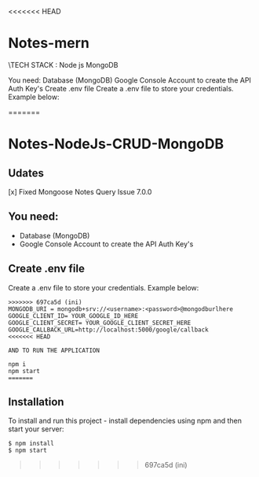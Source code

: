 <<<<<<< HEAD
# Notes-mern
\TECH STACK :
Node js 
MongoDB

You need:
Database (MongoDB)
Google Console Account to create the API Auth Key's
Create .env file
Create a .env file to store your credentials. Example below:

=======
# Notes-NodeJs-CRUD-MongoDB

## Udates
[x] Fixed Mongoose Notes Query Issue 7.0.0

## You need:
- Database (MongoDB)
- Google Console Account to create the API Auth Key's

## Create .env file
Create a .env file to store your credentials. Example below:

```
>>>>>>> 697ca5d (ini)
MONGODB_URI = mongodb+srv://<username>:<password>@mongodburlhere
GOOGLE_CLIENT_ID= YOUR_GOOGLE_ID_HERE
GOOGLE_CLIENT_SECRET= YOUR_GOOGLE_CLIENT_SECRET_HERE
GOOGLE_CALLBACK_URL=http://localhost:5000/google/callback
<<<<<<< HEAD

AND TO RUN THE APPLICATION

npm i
npm start
=======
```

## Installation
To install and run this project - install dependencies using npm and then start your server:

```
$ npm install
$ npm start
```
>>>>>>> 697ca5d (ini)
